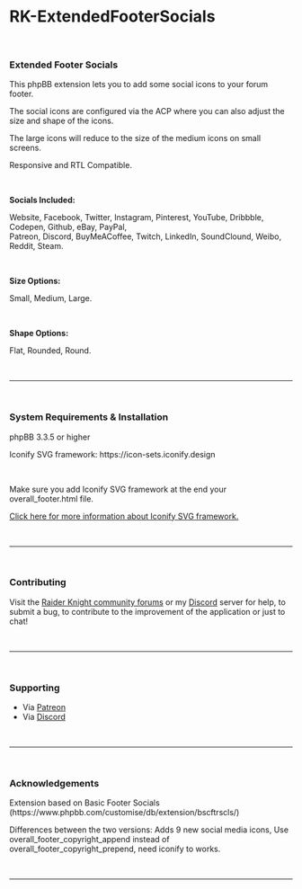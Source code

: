# RK-ExtendedFooterSocials
<br>
<h3>Extended Footer Socials</h3>
<p>This phpBB extension lets you to add some social icons to your forum footer.</p>
<p>The social icons are configured via the ACP where you can also adjust the size and shape of the icons.</p>
<p>The large icons will reduce to the size of the medium icons on small screens.</p>
<p>Responsive and RTL Compatible.</p>
<br>
<p><strong>Socials Included:</strong></p>
<p>Website, Facebook, Twitter, Instagram, Pinterest, YouTube, Dribbble, Codepen, Github, eBay, PayPal,<br> 
Patreon, Discord, BuyMeACoffee, Twitch, LinkedIn, SoundClound, Weibo, Reddit, Steam.</p>
<br>
<p><strong>Size Options:</strong></p>
<p>Small, Medium, Large.</p>
<br>
<p><strong>Shape Options:</strong></p>
<p>Flat, Rounded, Round.</p>
<br>
<hr>
<br>
<h3>System Requirements & Installation</h3>
<p>phpBB 3.3.5 or higher</p>
<p>Iconify SVG framework: https://icon-sets.iconify.design</p>
<br>
<p>Make sure you add Iconify SVG framework at the end your overall_footer.html file.</p>
<p><a href="https://docs.iconify.design/icon-components/svg-framework/">Click here for more information about Iconify SVG framework.</a></p>
<br>
<hr>
<br>
<h3>Contributing</h3>
<p>Visit the <a href="https://lifeplay.site">Raider Knight community forums</a> or my <a href="https://discord.gg/d3U9E2wb4Y">Discord</a> server for help, to submit a bug, to contribute to the improvement of the application or just to chat!</p>
<br>
<hr>
<br>
<h3>Supporting</h3>
<ul>
<li>Via <a href="https://www.patreon.com/raiderknight">Patreon</a></li>
<li>Via <a href="https://www.buymeacoffee.com/raiderknight">Discord</a></li>
</ul>
<br>
<hr>
<br>
<h3>Acknowledgements</h3>
<p>Extension based on Basic Footer Socials (https://www.phpbb.com/customise/db/extension/bscftrscls/)</p>
<p>Differences between the two versions: Adds 9 new social media icons, Use overall_footer_copyright_append instead of overall_footer_copyright_prepend, need iconify to works.</p>
<br>
<hr>
<br>